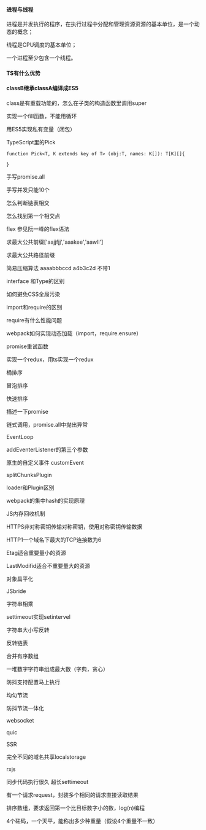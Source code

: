 #### 进程与线程

进程是并发执行的程序，在执行过程中分配和管理资源资源的基本单位，是一个动态的概念；

线程是CPU调度的基本单位；

一个进程至少包含一个线程。

#### TS有什么优势

#### classB继承classA编译成ES5

class是有重载功能的，怎么在子类的构造函数里调用super

实现一个fill函数，不能用循环

用ES5实现私有变量（闭包）

TypeScript里的Pick

```
function Pick<T, K extends key of T> (obj:T, names: K[]): T[K][]{
    
}
```

手写promise.all

手写并发只能10个

怎么判断链表相交

怎么找到第一个相交点

flex 参见阮一峰的flex语法

求最大公共前缀['aajjfjj','aaakee','aawll']

求最大公共路径前缀

简易压缩算法   aaaabbbccd  a4b3c2d  不带1

interface 和Type的区别

如何避免CSS全局污染

import和require的区别

require有什么性能问题

webpack如何实现动态加载（import，require.ensure）

promise重试函数

实现一个redux，用ts实现一个redux

桶排序 

冒泡排序

快速排序

描述一下promise

链式调用，promise.all中抛出异常

EventLoop

addEventerListener的第三个参数

原生的自定义事件 customEvent

splitChunksPlugin

loader和Plugin区别

webpack的集中hash的实现原理

JS内存回收机制

HTTPS非对称密钥传输对称密钥，使用对称密钥传输数据

HTTP1一个域名下最大的TCP连接数为6

Etag适合重要量小的资源

LastModifid适合不重要量大的资源

对象扁平化

JSbride

字符串相乘

settimeout实现setintervel

字符串大小写反转

反转链表

合并有序数组

一堆数字字符串组成最大数（字典，贪心）

防抖支持配置马上执行

均匀节流

防抖节流一体化

websocket

quic

SSR

完全不同的域名共享localstorage

rxjs

同步代码执行很久 超长settimeout

有一个请求request，封装多个相同的请求直接读取结果

排序数组，要求返回第一个比目标数字小的数，log(n)编程

4个砝码，一个天平，能称出多少种重量（假设4个重量不一致）

